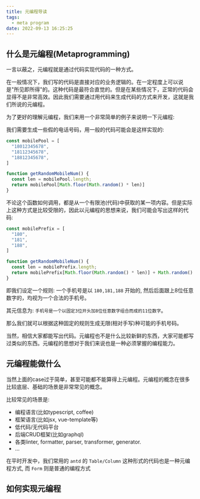 ```yaml
---
title: 元编程导读
tags:
  - meta program
date: 2022-09-13 16:25:25
---
```


## 什么是元编程(Metaprogramming)

一言以蔽之，元编程就是通过代码实现代码的一种方式。

在一般情况下，我们写的代码是直接对应的业务逻辑的。在一定程度上可以说是"所见即所得"的。这种代码是最符合直觉的。但是在某些情况下，正常的代码会显得不是非常高效。因此我们需要通过用代码来生成代码的方式来开发，这就是我们所说的元编程。

为了更好的理解元编程，我们来用一个非常简单的例子来说明一下元编程:

我们需要生成一些假的电话号码，用一般的代码可能会是这样实现的:

```typescript
const mobilePool = [
  "18012345678",
  "18112345678",
  "18812345678",
]

function getRandomMobileNum() {
  const len = mobilePool.length;
  return mobilePool[Math.floor(Math.random() * len)]
}
```

不论这个函数如何调用，都是从一个有限池(代码)中获取的某一项内容。但是实际上这种方式是比较受限的，因此以元编程的思想来说，我们可能会写出这样的代码:

```typescript
const mobilePrefix = [
  "180",
  "181",
  "188",
]

function getRandomMobileNum() {
  const len = mobilePrefix.length;
  return mobilePrefix[Math.floor(Math.random() * len)] + Math.random().toString().substr(2, 8);
}
```

即我们设定一个规则: 一个手机号是以 `180,181,188` 开始的, 然后后面跟上8位任意数字的，均视为一个合法的手机号。

其元信息为: `手机号是一个以固定3位开头加8位任意数字组合而成的11位数字`。

那么我们就可以根据这种固定的规则生成无限(相对手写)种可能的手机号码。

当然，相信大家都能写出代码。元编程也不是什么比较新鲜的东西，大家可能都写过类似的东西。元编程的思想对于我们来说也是一种必须掌握的编程能力。

## 元编程能做什么

当然上面的case过于简单，甚至可能都不能算得上元编程。元编程的概念在很多比较底层、基础的场景是非常常见的概念。

比较常见的场景是:

- 编程语言(比如typescript, coffee)
- 框架语言(比如jsx, vue-template等)
- 低代码/无代码平台
- 后端CRUD框架(比如graphql)
- 各类linter, formatter, parser, transformer, generator.
- ...

在平时开发中，我们常用的 `antd` 的 `Table/Column` 这种形式的代码也是一种元编程方式, 而 `Form` 则是普通的编程方式

## 如何实现元编程

<!-- TODO -->
